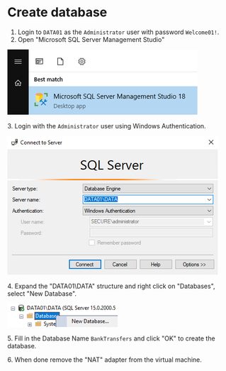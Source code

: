 # Create database

1. Login to `DATA01` as the `Administrator` user with password `Welcome01!`.
2. Open "Microsoft SQL Server Management Studio"

![](<../../../../../.gitbook/assets/image (46).png>)

3\. Login with the `Administrator` user using Windows Authentication.

![](<../../../../../.gitbook/assets/image (6) (1) (1).png>)

4\. Expand the "DATA01\DATA" structure and right click on "Databases", select "New Database".

![](<../../../../../.gitbook/assets/image (23).png>)

5\. Fill in the Database Name `BankTransfers` and click "OK" to create the database.

6\. When done remove the "NAT" adapter from the virtual machine.

